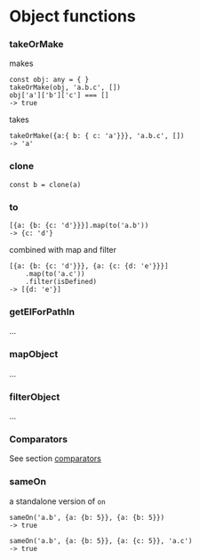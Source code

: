 # Object functions

### takeOrMake

makes

```
const obj: any = { }
takeOrMake(obj, 'a.b.c', [])
obj['a']['b']['c'] === []
-> true
```

takes

```
takeOrMake({a:{ b: { c: 'a'}}}, 'a.b.c', [])
-> 'a'
```

### clone

```
const b = clone(a)
```

### to

```
[{a: {b: {c: 'd'}}}].map(to('a.b'))
-> {c: 'd'}
```

combined with map and filter

```
[{a: {b: {c: 'd'}}}, {a: {c: {d: 'e'}}}]
    .map(to('a.c'))
    .filter(isDefined)
-> [{d: 'e'}]
```

### getElForPathIn

...

### mapObject

...

### filterObject

...

### Comparators

See section [comparators](./preds_comps.md)

### sameOn

a standalone version of `on`

```
sameOn('a.b', {a: {b: 5}}, {a: {b: 5}})
-> true
```

```
sameOn('a.b', {a: {b: 5}}, {a: {c: 5}}, 'a.c')
-> true
```
